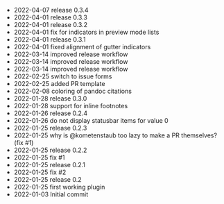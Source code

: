 - 2022-04-07	release 0.3.4
- 2022-04-01	release 0.3.3
- 2022-04-01	release 0.3.2
- 2022-04-01	fix for indicators in preview mode lists
- 2022-04-01	release 0.3.1
- 2022-04-01	fixed alignment of gutter indicators
- 2022-03-14	improved release workflow
- 2022-03-14	improved release workflow
- 2022-03-14	improved release workflow
- 2022-02-25	switch to issue forms
- 2022-02-25	added PR template
- 2022-02-08	coloring of pandoc citations
- 2022-01-28	release 0.3.0
- 2022-01-28	support for inline footnotes
- 2022-01-26	release 0.2.4
- 2022-01-26	do not display statusbar items for value 0
- 2022-01-25	release 0.2.3
- 2022-01-25	why is @kometenstaub too lazy to make a PR themselves? (fix #1)
- 2022-01-25	release 0.2.2
- 2022-01-25	fix #1
- 2022-01-25	release 0.2.1
- 2022-01-25	fix #2
- 2022-01-25	release 0.2
- 2022-01-25	first working plugin
- 2022-01-03	Initial commit
